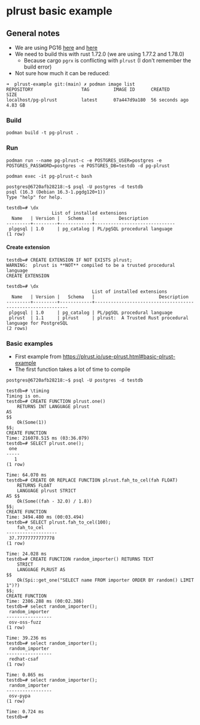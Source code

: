 # plrust basic example

## General notes

* We are using PG16 [here](https://github.com/trustification/trustify/blob/main/etc/deploy/compose/compose.yaml#L3) and [here](https://github.com/trustification/trustify/blob/main/Cargo.toml#L73)
* We need to build this with rust 1.72.0 (we are using 1.77.2 and 1.78.0)
  * Because cargo `pgrx` is conflicting with `plrust` (I don't remember the build error)
* Not sure how much it can be reduced:

```shell
➜  plrust-example git:(main) ✗ podman image list
REPOSITORY                  TAG         IMAGE ID      CREATED         SIZE
localhost/pg-plrust         latest      07a447d9a180  56 seconds ago  4.83 GB
```

### Build

```shell
podman build -t pg-plrust .
```

### Run

```shell
podman run --name pg-plrust-c -e POSTGRES_USER=postgres -e POSTGRES_PASSWORD=postgres -e POSTGRES_DB=testdb -d pg-plrust
```

```shell
podman exec -it pg-plrust-c bash
```

```shell
postgres@6720afb28218:~$ psql -U postgres -d testdb
psql (16.3 (Debian 16.3-1.pgdg120+1))
Type "help" for help.
```

```console
testdb=# \dx
                 List of installed extensions
  Name   | Version |   Schema   |         Description
---------+---------+------------+------------------------------
 plpgsql | 1.0     | pg_catalog | PL/pgSQL procedural language
(1 row)
```

#### Create extension

```console
testdb=# CREATE EXTENSION IF NOT EXISTS plrust;
WARNING:  plrust is **NOT** compiled to be a trusted procedural language
CREATE EXTENSION
```

```console
testdb=# \dx
                                List of installed extensions
  Name   | Version |   Schema   |                        Description
---------+---------+------------+------------------------------------------------------------
 plpgsql | 1.0     | pg_catalog | PL/pgSQL procedural language
 plrust  | 1.1     | plrust     | plrust:  A Trusted Rust procedural language for PostgreSQL
(2 rows)
```

### Basic examples

* First example from <https://plrust.io/use-plrust.html#basic-plrust-example>
* The first function takes a lot of time to compile

```shell
postgres@6720afb28218:~$ psql -U postgres -d testdb
```

```console
testdb=# \timing
Timing is on.
testdb=# CREATE FUNCTION plrust.one()
    RETURNS INT LANGUAGE plrust
AS
$$
    Ok(Some(1))
$$;
CREATE FUNCTION
Time: 216078.515 ms (03:36.079)
testdb=# SELECT plrust.one();
 one
-----
   1
(1 row)

Time: 64.070 ms
testdb=# CREATE OR REPLACE FUNCTION plrust.fah_to_cel(fah FLOAT)
    RETURNS FLOAT
    LANGUAGE plrust STRICT
AS $$
    Ok(Some((fah - 32.0) / 1.8))
$$;
CREATE FUNCTION
Time: 3494.480 ms (00:03.494)
testdb=# SELECT plrust.fah_to_cel(100);
    fah_to_cel
-------------------
 37.77777777777778
(1 row)

Time: 24.028 ms
testdb=# CREATE FUNCTION random_importer() RETURNS TEXT
    STRICT
    LANGUAGE PLRUST AS
$$
    Ok(Spi::get_one("SELECT name FROM importer ORDER BY random() LIMIT 1")?)
$$;
CREATE FUNCTION
Time: 2386.288 ms (00:02.386)
testdb=# select random_importer();
 random_importer
-----------------
 osv-oss-fuzz
(1 row)

Time: 39.236 ms
testdb=# select random_importer();
 random_importer
-----------------
 redhat-csaf
(1 row)

Time: 0.865 ms
testdb=# select random_importer();
 random_importer
-----------------
 osv-pypa
(1 row)

Time: 0.724 ms
testdb=#
```

